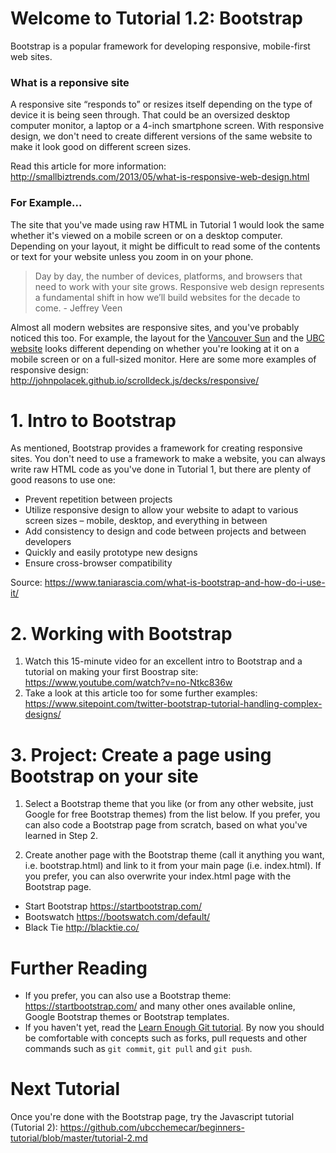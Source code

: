 # Welcome to Tutorial 1.2: Bootstrap
Bootstrap is a popular framework for developing responsive, mobile-first web sites.

### What is a reponsive site
A responsive site “responds to” or resizes itself depending on the type of device it is being seen through. That could be an oversized desktop computer monitor, a laptop or a 4-inch smartphone screen. With responsive design, we don't need to create different versions of the same website to make it look good on different screen sizes.

Read this article for more information: http://smallbiztrends.com/2013/05/what-is-responsive-web-design.html

### For Example...
The site that you've made using raw HTML in Tutorial 1 would look the same whether it's viewed on a mobile screen or on a desktop computer. Depending on your layout, it might be difficult to read some of the contents or text for your website unless you zoom in on your phone. 

> Day by day, the number of devices, platforms, and browsers that need to work with your site grows. Responsive web design represents a fundamental shift in how we’ll build websites for the decade to come. - Jeffrey Veen

Almost all modern websites are responsive sites, and you've probably noticed this too. For example, the layout for the [Vancouver Sun](http://vancouversun.com/) and the [UBC website](www.ubc.ca) looks different depending on whether you're looking at it on a mobile screen or on a full-sized monitor. Here are some more examples of responsive design: http://johnpolacek.github.io/scrolldeck.js/decks/responsive/

# 1. Intro to Bootstrap
As mentioned, Bootstrap provides a framework for creating responsive sites. You don't need to use a framework to make a website, you can always write raw HTML code as you've done in Tutorial 1, but there are plenty of good reasons to use one:

- Prevent repetition between projects
- Utilize responsive design to allow your website to adapt to various screen sizes – mobile, desktop, and everything in between
- Add consistency to design and code between projects and between developers
- Quickly and easily prototype new designs
- Ensure cross-browser compatibility

Source: https://www.taniarascia.com/what-is-bootstrap-and-how-do-i-use-it/

# 2. Working with Bootstrap
1. Watch this 15-minute video for an excellent intro to Bootstrap and a tutorial on making your first Boostrap site: https://www.youtube.com/watch?v=no-Ntkc836w
2. Take a look at this article too for some further examples: https://www.sitepoint.com/twitter-bootstrap-tutorial-handling-complex-designs/

# 3. Project: Create a page using Bootstrap on your site
1. Select a Bootstrap theme that you like (or from any other website, just Google for free Bootstrap themes) from the list below. If you prefer, you can also code a Bootstrap page from scratch, based on what you've learned in Step 2.

2. Create another page with the Bootstrap theme (call it anything you want, i.e. bootstrap.html) and link to it from your main page (i.e. index.html). If you prefer, you can also overwrite your index.html page with the Bootstrap page. 

- Start Bootstrap https://startbootstrap.com/ 
- Bootswatch https://bootswatch.com/default/
- Black Tie http://blacktie.co/

# Further Reading
- If you prefer, you can also use a Bootstrap theme: https://startbootstrap.com/ and many other ones available online, Google Bootstrap themes or Bootstrap templates.
- If you haven't yet, read the [Learn Enough Git tutorial](https://www.learnenough.com/git-tutorial). By now you should be comfortable with concepts such as forks, pull requests and other commands such as `git commit`, `git pull` and `git push`.

# Next Tutorial
Once you're done with the Bootstrap page, try the Javascript tutorial (Tutorial 2): https://github.com/ubcchemecar/beginners-tutorial/blob/master/tutorial-2.md

